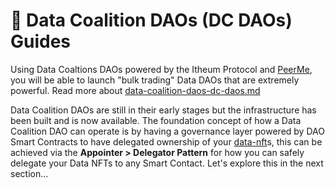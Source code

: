# 📘 Data Coalition DAOs (DC DAOs) Guides

Using Data Coaltions DAOs powered by the Itheum Protocol and [PeerMe](https://peerme.io/), you will be able to launch "bulk trading" Data DAOs that are extremely powerful. Read more about [data-coalition-daos-dc-daos.md](../../product/data-coalition-daos-dc-daos.md "mention")

Data Coalition DAOs are still in their early stages but the infrastructure has been built and is now available. The foundation concept of how a Data Coalition DAO can operate is by having a governance layer powered by DAO Smart Contracts to have delegated ownership of your [data-nft](../../product/data-nft/ "mention")s, this can be achieved via the **Appointer > Delegator Pattern** for how you can safely delegate your Data NFTs to any Smart Contact. Let's explore this in the next section...
